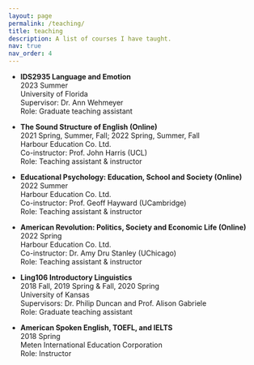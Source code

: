 ```yaml
---
layout: page
permalink: /teaching/
title: teaching
description: A list of courses I have taught.
nav: true
nav_order: 4
---
```


* <p><b>IDS2935 Language and Emotion</b><br />
	2023 Summer<br />
	University of Florida<br />
	Supervisor: Dr. Ann Wehmeyer<br />
    Role: Graduate teaching assistant</p>

* <p><b>The Sound Structure of English (Online)</b><br />
	2021 Spring, Summer, Fall; 2022 Spring, Summer, Fall<br />
	Harbour Education Co. Ltd.<br />
	Co-instructor: Prof. John Harris (UCL)<br />
	Role: Teaching assistant & instructor</p>

* <p><b>Educational Psychology: Education, School and Society (Online)</b><br />
	2022 Summer<br />
	Harbour Education Co. Ltd.<br />
	Co-instructor: Prof. Geoff Hayward (UCambridge)<br /> 
	Role: Teaching assistant & instructor</p>

* <p><b>American Revolution: Politics, Society and Economic Life (Online)</b><br />
	2022 Spring<br />
	Harbour Education Co. Ltd.<br />
	Co-instructor: Dr. Amy Dru Stanley (UChicago)<br />
	Role: Teaching assistant & instructor</p>

* <p><b>Ling106 Introductory Linguistics</b><br />
	2018 Fall, 2019 Spring & Fall, 2020 Spring<br />
	University of Kansas<br />
	Supervisors: Dr. Philip Duncan and Prof. Alison Gabriele<br />
	Role: Graduate teaching assistant</p>

* <p><b>American Spoken English, TOEFL, and IELTS</b><br />
	2018 Spring<br />
	Meten International Education Corporation<br />
	Role: Instructor</p>
